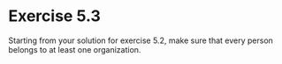 # Exercise 5.3

Starting from your solution for exercise 5.2,
make sure that every person belongs to at least one organization.
